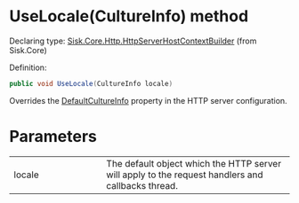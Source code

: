 <!--

Copyrights 2023 Sisk Framework - CypherPotato
Published under MIT license

!!! DO NOT EDIT THIS FILE !!!
This file was generated by a tool in the Sisk package. To edit the information in this documentation,
edit the XML documentation present in the Sisk source code.

-->


# UseLocale(CultureInfo) method

Declaring type: [Sisk.Core.Http.HttpServerHostContextBuilder](/read?q=/contents/spec/Sisk.Core.Http.HttpServerHostContextBuilder.md) (from Sisk.Core)


Definition:

```cs
public void UseLocale(CultureInfo locale)
```

Overrides the <a href="/read?q=/contents/spec/Sisk.Core.Http.HttpServerConfiguration.md">DefaultCultureInfo</a> property in the HTTP server configuration.


# Parameters

<table>
    <tbody>
<tr>
    <td width="33%">locale</td>
    <td>The default  object which the HTTP server will apply to the request handlers and callbacks thread.</td>
</tr>
    </tbody>
</table>
